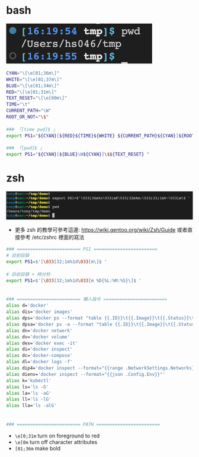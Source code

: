 

# bash

![PS1-time+path](./../img/PS1-time-path.png)

```bash
CYAN="\[\e[01;36m\]"
WHITE="\[\e[01;37m\]"
BLUE="\[\e[01;34m\]"
RED="\[\e[01;31m\]"
TEXT_RESET="\[\e[00m\]"
TIME="\t"
CURRENT_PATH="\W"
ROOT_OR_NOT="\$"

### 「[time pwd]$ 」
export PS1="${CYAN}[${RED}${TIME}${WHITE} ${CURRENT_PATH}${CYAN}]${ROOT_OR_NOT}${TEXT_RESET} "

### 「[pwd]$ 」
export PS1="${CYAN}[${BLUE}\W${CYAN}]\$${TEXT_RESET} "
```


# zsh

![PS1-time+path](./../img/PS1-zsh-full.png)
- 更多 zsh 的教學可參考這邊: https://wiki.gentoo.org/wiki/Zsh/Guide 或者直接參考 /etc/zshrc 裡面的寫法

```zsh
### ======================== PS1 ========================
# 目前目錄
export PS1=$'[\033[32;1m%1d\033[m\]$ '

# 目前目錄 + 時分秒
export PS1=$'[\033[32;1m%1d\033[m %D{%L:%M:%S}\]$ '


### ======================== 懶人指令 ========================
alias d='docker'
alias dis='docker images'
alias dps='docker ps --format "table {{.ID}}\t{{.Image}}\t{{.Status}}\t{{.Ports}}\t{{.Names}}"'
alias dpsa='docker ps -a --format "table {{.ID}}\t{{.Image}}\t{{.Status}}\t{{.Ports}}\t{{.Names}}"'
alias dn='docker network'
alias dv='docker volume'
alias dex='docker exec -it'
alias di='docker inspect'
alias dc='docker-compose'
alias dl='docker logs -f'
alias dip4='docker inspect --format="{{range .NetworkSettings.Networks}}{{.IPAddress}}{{end}}"'
alias dienv='docker inspect --format="{{json .Config.Env}}"'
alias k='kubectl'
alias ls='ls -G'
alias la='ls -aG'
alias ll='ls -lG'
alias lla='ls -alG'


### ======================== PATH ========================

```

- `\e[0;31m` turn on foreground to red
- `\e[0m` turn off character attributes
- `[01;36m` make bold


# 
